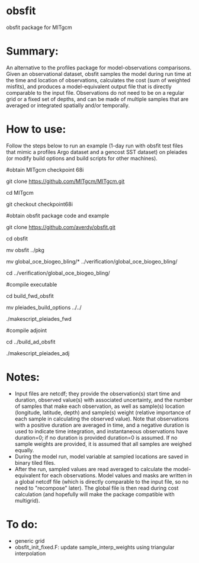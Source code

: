 # obsfit
obsfit package for MITgcm 


# Summary:
An alternative to the profiles package for model-observations comparisons. Given an observational dataset, obsfit samples the model during run time at the time and location of observations, calculates the cost (sum of weighted misfits), and produces a model-equivalent output file that is directly comparable to the input file. Observations do not need to be on a regular grid or a fixed set of depths, and can be made of multiple samples that are averaged or integrated spatially and/or temporally.


# How to use:

Follow the steps below to run an example (1-day run with obsfit test files that mimic a profiles Argo dataset and a gencost SST dataset)
on pleiades (or modify build options and build scripts for other machines).

#obtain MITgcm checkpoint 68i

git clone https://github.com/MITgcm/MITgcm.git

cd MITgcm

git checkout checkpoint68i

#obtain obsfit package code and example

git clone https://github.com/averdy/obsfit.git

cd obsfit

mv obsfit ../pkg

mv global_oce_biogeo_bling/* ../verification/global_oce_biogeo_bling/

cd ../verification/global_oce_biogeo_bling/

#compile executable

cd build_fwd_obsfit

mv pleiades_build_options ../../

./makescript_pleiades_fwd

#compile adjoint

cd ../build_ad_obsfit

./makescript_pleiades_adj



# Notes:
- Input files are netcdf; they provide the observation(s) start time and duration, observed value(s) with associated uncertainty, and the number of samples that make each observation, as well as sample(s) location (longitude, latitude, depth) and sample(s) weight (relative importance of each sample in calculating the observed value). Note that observations with a positive duration are averaged in time, and a negative duration is used to indicate time integration, and instantaneous observations have duration=0; if no duration is provided duration=0 is assumed. If no sample weights are provided, it is assumed that all samples are weighed equally.  
- During the model run, model variable at sampled locations are saved in binary tiled files.
- After the run, sampled values are read averaged to calculate the model-equivalent for each observations. Model values and masks are written in a global netcdf file (which is directly comparable to the input file, so no need to "recompose" later). The global file is then read during cost calculation (and hopefully will make the package compatible with multigrid).


# To do:
- generic grid
- obsfit_init_fixed.F: update sample_interp_weights using triangular interpolation

